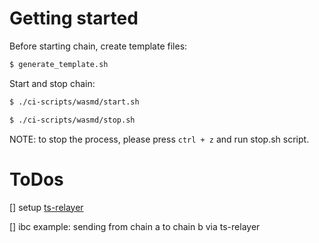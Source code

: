 # Getting started

Before starting chain, create template files:

```bash
$ generate_template.sh
```

Start and stop chain:
```bash
$ ./ci-scripts/wasmd/start.sh

$ ./ci-scripts/wasmd/stop.sh
```

NOTE: to stop the process, please press `ctrl + z` and run stop.sh script.

# ToDos

[] setup [ts-relayer](https://github.com/confio/ts-relayer)

[] ibc example: sending from chain a to chain b via ts-relayer